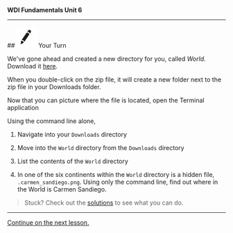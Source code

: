 **WDI Fundamentals Unit 6**

---

##![Your Turn](../assets/exercise.png) Your Turn

We've gone ahead and created a new directory for you, called <em>World</em>. Download it <a href="http://generalassembly.github.io/prework/assets/activity/World.zip">here</a>.

When you double-click on the zip file, it will create a new folder next to the zip file in your Downloads folder.

Now that you can picture where the file is located, open the Terminal application

Using the command line alone,

1. Navigate into your `Downloads` directory

2. Move into the `World` directory from the `Downloads` directory

3. List the contents of the `World` directory

4. In one of the six continents within the `World` directory is a hidden file, `.carmen_sandiego.png`.  Using only the command line, find out where in the World is Carmen Sandiego.

> Stuck? Check out the [solutions](https://github.com/generalassembly-studio/fundamentals/blob/master/exercise-solutions.md) to see what you can do.



---

[Continue on the next lesson.](08_lesson.md)
